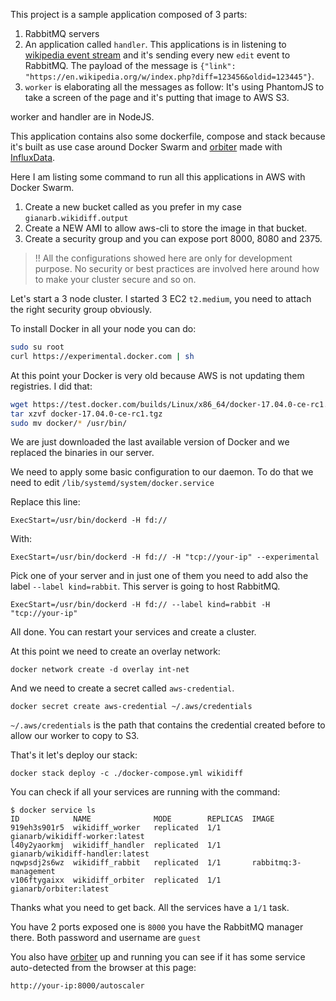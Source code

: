 This project is a sample application composed of 3 parts:

1. RabbitMQ servers
2. An application called `handler`. This applications is in listening to
   [wikipedia event
   stream](https://www.mediawiki.org/wiki/API:Recent_changes_stream) and it's
   sending every new `edit` event to RabbitMQ. The payload of the message is
   `{"link": "https://en.wikipedia.org/w/index.php?diff=123456&oldid=123445"}`.
3. `worker` is elaborating all the messages as follow: It's using PhantomJS to
   take a screen of the page and it's putting that image to AWS S3.

worker and handler are in NodeJS.

This application contains also some dockerfile, compose and stack because it's
built as use case around Docker Swarm and
[orbiter](https://github.com/gianarb/orbiter) made with
[InfluxData](https://influxdata.com).

Here I am listing some command to run all this applications in AWS with Docker
Swarm.

1. Create a new bucket called as you prefer in my case `gianarb.wikidiff.output`
2. Create a NEW AMI to allow aws-cli to store the image in that bucket.
3. Create a security group and you can expose port 8000, 8080 and 2375.

> !! All the configurations showed here are only for development purpose. No
> security or best practices are involved here around how to make your cluster
> secure and so on.

Let's start a 3 node cluster. I started 3 EC2 `t2.medium`, you need to attach
the right security group obviously.

To install Docker in all your node you can do:

```bash
sudo su root
curl https://experimental.docker.com | sh
```

At this point your Docker is very old because AWS is not updating them
registries. I did that:

```bash
wget https://test.docker.com/builds/Linux/x86_64/docker-17.04.0-ce-rc1.tgz
tar xzvf docker-17.04.0-ce-rc1.tgz
sudo mv docker/* /usr/bin/
```
We are just downloaded the last available version of Docker and we replaced the
binaries in our server.

We need to apply some basic configuration to our daemon. To do that we need to
edit `/lib/systemd/system/docker.service`

Replace this line:

```
ExecStart=/usr/bin/dockerd -H fd://
```

With:

```
ExecStart=/usr/bin/dockerd -H fd:// -H "tcp://your-ip" --experimental
```

Pick one of your server and in just one of them you need to add also the label
`--label kind=rabbit`. This server is going to host RabbitMQ.

```
ExecStart=/usr/bin/dockerd -H fd:// --label kind=rabbit -H "tcp://your-ip"
```

All done. You can restart your services and create a cluster.

At this point we need to create an overlay network:

```
docker network create -d overlay int-net
```

And we need to create a secret called `aws-credential`.
```
docker secret create aws-credential ~/.aws/credentials
```
`~/.aws/credentials` is the path that contains the credential created before to
allow  our worker to copy to S3.

That's it let's deploy our stack:

```
docker stack deploy -c ./docker-compose.yml wikidiff
```

You can check if all your services are running with the command:

```
$ docker service ls
ID            NAME              MODE        REPLICAS  IMAGE
919eh3s901r5  wikidiff_worker   replicated  1/1
gianarb/wikidiff-worker:latest
l40y2yaorkmj  wikidiff_handler  replicated  1/1
gianarb/wikidiff-handler:latest
nqwpsdj2s6wz  wikidiff_rabbit   replicated  1/1       rabbitmq:3-management
v106ftygaixx  wikidiff_orbiter  replicated  1/1       gianarb/orbiter:latest

```
Thanks what you need to get back. All the services have a `1/1` task.

You have 2 ports exposed one is `8000` you have the RabbitMQ manager there.
Both password and username are `guest`

You also have [orbiter](https://github.com/gianarb/orbiter) up and running you
can see if it has some service auto-detected from the browser at this page:

```
http://your-ip:8000/autoscaler
```
